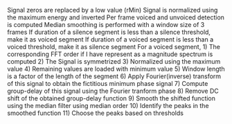Signal zeros are replaced by a low value (rMin)
Signal is normalized using the maximum energy and inverted
Per frame voiced and unvoiced detection is computed
Median smoothing is performed with a window size of 3 frames
If duration of a silence segment is less than a silence threshold, make it as voiced segment
If duration of a voiced segment is less than a voiced threshold, make it as silence segment
For a voiced segment, 
	1) The corresponding FFT order if I have represent as a magnitude spectrum is computed
	2) The Signal is symmetrized
	3) Normalized using the maximum value
	4) Remaining values are loaded with minimum value
	5) Window length is a factor of the length of the segment
	6) Apply Fourier(inverse) transform of this signal to obtain the fictitious minimum phase signal
	7) Compute group-delay of this signal using the Fourier tranform phase
	8) Remove DC shift of the obtained group-delay function
	9) Smooth the shifted function using the median filter using median order
	10) Identify the peaks in the smoothed function
	11) Choose the peaks based on thresholds
